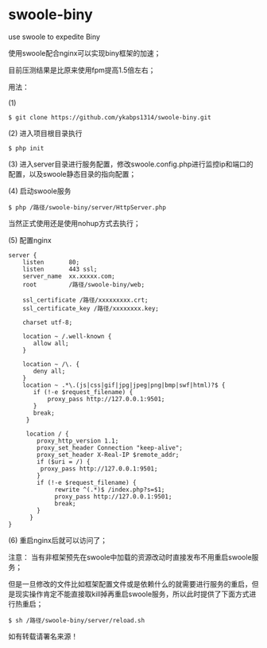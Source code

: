 # swoole-biny
use swoole to expedite Biny

使用swoole配合nginx可以实现biny框架的加速；

目前压测结果是比原来使用fpm提高1.5倍左右；

用法：

(1)
```
$ git clone https://github.com/ykabps1314/swoole-biny.git
```

(2) 进入项目根目录执行
```
$ php init
```

(3) 进入server目录进行服务配置，修改swoole.config.php进行监控ip和端口的配置，以及swoole静态目录的指向配置；

(4) 启动swoole服务
```
$ php /路径/swoole-biny/server/HttpServer.php
```
当然正式使用还是使用nohup方式去执行；

(5) 配置nginx

```
server {
    listen       80;
    listen       443 ssl;
    server_name  xx.xxxxx.com;
    root         /路径/swoole-biny/web;

    ssl_certificate /路径/xxxxxxxxx.crt;
    ssl_certificate_key /路径/xxxxxxxx.key;

    charset utf-8;

    location ~ /.well-known {
       allow all;
    }

    location ~ /\. {
       deny all;
    }
    location ~ .*\.(js|css|gif|jpg|jpeg|png|bmp|swf|html)?$ {
       if (!-e $request_filename) {
           proxy_pass http://127.0.0.1:9501;
       }
       break;
     }

     location / {
        proxy_http_version 1.1;
        proxy_set_header Connection "keep-alive";
        proxy_set_header X-Real-IP $remote_addr;
        if ($uri = /) {
         proxy_pass http://127.0.0.1:9501;
        }
        if (!-e $request_filename) {
             rewrite ^(.*)$ /index.php?s=$1;
             proxy_pass http://127.0.0.1:9501;
             break;
        }
      }
}

```

(6) 重启nginx后就可以访问了；

注意：
当有非框架预先在swoole中加载的资源改动时直接发布不用重启swoole服务；

但是一旦修改的文件比如框架配置文件或是依赖什么的就需要进行服务的重启，但是现实操作肯定不能直接取kill掉再重启swoole服务，所以此时提供了下面方式进行热重启；
```
$ sh /路径/swoole-biny/server/reload.sh
```

如有转载请署名来源！
